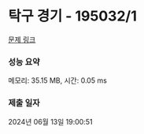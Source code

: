 # 탁구 경기 - 195032/1 

[문제 링크](https://level.goorm.io/exam/195032/%ED%83%81%EA%B5%AC-%EA%B2%BD%EA%B8%B0/quiz/1) 

### 성능 요약

메모리: 35.15 MB, 시간: 0.05 ms

### 제출 일자

2024년 06월 13일 19:00:51


